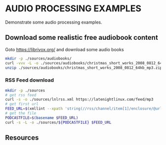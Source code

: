 # AUDIO PROCESSING EXAMPLES

Demonstrate some audio processing examples.  

## Download some realistic free audiobook content

Goto https://librivox.org/ and download some audio books  

```sh
mkdir -p ./sources/audiobooks/  
curl -vvv -L -o ./sources/audiobooks/christmas_short_works_2008_0812_64kb_mp3.zip http://www.archive.org/download/christmas_short_works_2008_0812/christmas_short_works_2008_0812_64kb_mp3.zip
unzip ./sources/audiobooks/christmas_short_works_2008_0812_64kb_mp3.zip -d ./sources/audiobooks/christmas_short_works_2008_0812_64kb_mp3
```

### RSS Feed download

```sh
mkdir -p ./sources
# get rss feed
curl -s -o ./sources/lnlrss.xml https://latenightlinux.com/feed/mp3
# get first url
FEED_URL=$(xmllint --xpath 'string(//rss/channel/item[1]/enclosure/@url)' --format --pretty 2 ./sources/lnlrss.xml)
# get the file
PODCASTFILE=$(basename $FEED_URL)
curl -s -L -o ./sources/${PODCASTFILE} $FEED_URL
```

## Resources

